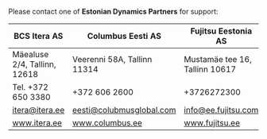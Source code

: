 Please contact one of **Estonian Dynamics Partners** for support:

| BCS Itera AS | Columbus Eesti AS | Fujitsu Eestonia AS | Aptus Group OÜ |
|--|--|--|--|
| Mäealuse 2/4, Tallinn, 12618 | Veerenni 58A, Tallinn 11314 | Mustamäe tee 16, Tallinn 10617 | Valge 13, Tallinn, 11415 |
| Tel. +372 650 3380| +372 606 2600 | +3726272300 | +3726617792 |
| itera@itera.ee| eesti@colubmusglobal.com | info@ee.fujitsu.com | aptus@aptus.ee |
| www.itera.ee| www.columbus.ee | www.fujitsu.ee | www.aptus.ee |
